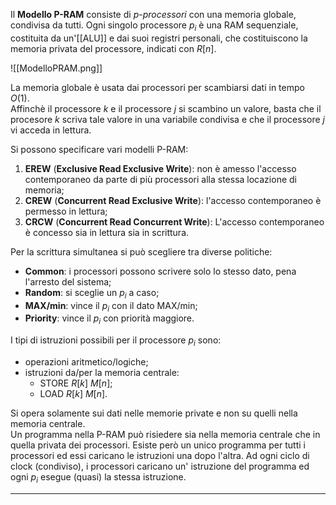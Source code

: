 Il **Modello P-RAM** consiste di _p-processori_ con una memoria globale, condivisa da tutti. Ogni singolo processore $p_i$ è una RAM sequenziale, costituita da un'[[ALU]] e dai suoi registri personali, che costituiscono la memoria privata del processore, indicati con $R[n]$.

![[ModelloPRAM.png]]

La memoria globale è usata dai processori per scambiarsi dati in tempo $O(1)$. <br />
Affinchè il processore $k$ e il processore $j$ si scambino un valore, basta che il procesore $k$ scriva tale valore in una variabile condivisa e che il processore $j$ vi acceda in lettura.

Si possono specificare vari modelli P-RAM:
1) **EREW** (**Exclusive Read Exclusive Write**): non è amesso l'accesso contemporaneo da parte di più processori alla stessa locazione di memoria;
2) **CREW** (**Concurrent Read Exclusive Write**): l'accesso contemporaneo è permesso in lettura;
3) **CRCW** (**Concurrent Read Concurrent Write**): L'accesso contemporaneo è concesso sia in lettura sia in scrittura.

Per la scrittura simultanea si può scegliere tra diverse politiche:
- **Common**: i processori possono scrivere solo lo stesso dato, pena l'arresto del sistema;
- **Random**: si sceglie un $p_{i}$ a caso;
- **MAX/min**: vince il $p_{i}$ con il dato MAX/min;
- **Priority**: vince il $p_{i}$ con priorità maggiore.

I tipi di istruzioni possibili per il processore $p_{i}$ sono:
- operazioni aritmetico/logiche;
- istruzioni da/per la memoria centrale:
	- STORE $R[k]$ $M[n]$;
	- LOAD $R[k]$ $M[n]$.

Si opera solamente sui dati nelle memorie private e non su quelli nella memoria centrale.<br />
Un programma nella P-RAM può risiedere sia nella memoria centrale che in quella privata dei processori. Esiste però un unico programma per tutti i processori ed essi caricano le istruzioni una dopo l'altra.
Ad ogni ciclo di clock (condiviso), i processori caricano un' istruzione del programma ed ogni $p_{i}$ esegue (quasi) la stessa istruzione.

--------------------------------------------------------------